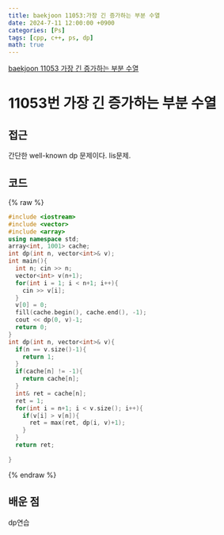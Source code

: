 ```yaml
---
title: baekjoon 11053:가장 긴 증가하는 부분 수열
date: 2024-7-11 12:00:00 +0900
categories: [Ps]
tags: [cpp, c++, ps, dp]
math: true
---
```


[baekjoon 11053 가장 긴 증가하는 부분 수열](https://www.acmicpc.net/problem/11053)

# 11053번 가장 긴 증가하는 부분 수열

## 접근
간단한 well-known dp 문제이다. lis문제.

## 코드
{% raw %}
```cpp
#include <iostream>
#include <vector>
#include <array>
using namespace std;
array<int, 1001> cache;
int dp(int n, vector<int>& v);
int main(){
  int n; cin >> n;
  vector<int> v(n+1);
  for(int i = 1; i < n+1; i++){
    cin >> v[i];
  }
  v[0] = 0;
  fill(cache.begin(), cache.end(), -1);
  cout << dp(0, v)-1;
  return 0;
}
int dp(int n, vector<int>& v){
  if(n == v.size()-1){
    return 1;
  }
  if(cache[n] != -1){
    return cache[n];
  }
  int& ret = cache[n];
  ret = 1;
  for(int i = n+1; i < v.size(); i++){
    if(v[i] > v[n]){
      ret = max(ret, dp(i, v)+1);
    }
  }
  return ret;
  
}
```
{% endraw %}
 

## 배운 점
dp연습


